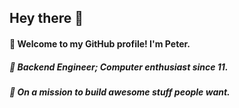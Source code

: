 ## Hey there 👋

#### 👀 Welcome to my GitHub profile! I'm Peter.

##### 🔭 Backend Engineer; Computer enthusiast since 11.
##### 🚀 On a mission to build awesome stuff people want.
